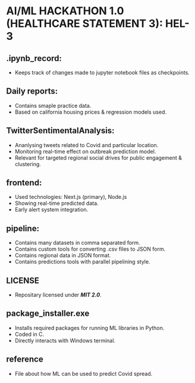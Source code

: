 # AI/ML HACKATHON 1.0 (HEALTHCARE STATEMENT 3): HEL-3

## .ipynb_record:
- Keeps track of changes made to jupyter notebook files as checkpoints.

## Daily reports:
- Contains smaple practice data.
- Based on california housing prices & regression models used.

## TwitterSentimentalAnalysis:
- Ananlysing tweets related to Covid and particular location.
- Monitoring real-time effect on outbreak prediction model.
- Relevant for targeted regional social drives for public engagement & clustering.

## frontend:
- Used technologies: Next.js (primary), Node.js
- Showing real-time predicted data.
- Early alert system integration.

## pipeline:
- Contains many datasets in comma separated form.
- Contains custom tools for converting .csv files to JSON form.
- Contains regional data in JSON format.
- Contains predictions tools with parallel pipelining style.

## LICENSE
- Repositary licensed under ***MIT 2.0***.

## package_installer.exe
- Installs required packages for running ML libraries in Python.
- Coded in C.
- Directly interacts with Windows terminal.

## reference
- File about how ML can be used to predict Covid spread.
